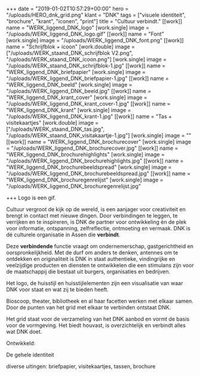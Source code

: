 +++
date = "2019-01-02T10:57:29+00:00"
hero = "/uploads/HERO_dnk_grid.png"
klant = "DNK"
tags = ["visuele identiteit", "brochure", "krant", "iconen", "print"]
title = "Cultuur verbindt."
[[work]]
name = "WERK_liggend_DNK_logo"
[work.single]
image = "/uploads/WERK_liggend_DNK_logo.gif"
[[work]]
name = "Font"
[work.single]
image = "/uploads/WERK_liggend_DNK_font.png"
[[work]]
name = "Schrijfblok + icoon"
[work.double]
image = ["/uploads/WERK_staand_DNK_schrijfblok V2.png", "/uploads/WERK_staand_DNK_icoon.png"]
[work.single]
image = "/uploads/WERK_staand_DNK_schrijfblok-1.jpg"
[[work]]
name = "WERK_liggend_DNK_briefpapier"
[work.single]
image = "/uploads/WERK_liggend_DNK_briefpapier-1.jpg"
[[work]]
name = "WERK_liggend_DNK_beeld"
[work.single]
image = "/uploads/WERK_liggend_DNK_beeld.jpg"
[[work]]
name = "WERK_liggend_DNK_krant_cover"
[work.single]
image = "/uploads/WERK_liggend_DNK_krant_cover-1.jpg"
[[work]]
name = "WERK_liggend_DNK_krant"
[work.single]
image = "/uploads/WERK_liggend_DNK_krant-1.jpg"
[[work]]
name = "Tas + visitekaartjes"
[work.double]
image = ["/uploads/WERK_staand_DNK_tas.jpg", "/uploads/WERK_staand_DNK_visitakaartje-1.jpg"]
[work.single]
image = ""
[[work]]
name = "WERK_liggend_DNK_brochurecover"
[work.single]
image = "/uploads/WERK_liggend_DNK_brochurecover.jpg"
[[work]]
name = "WERK_liggend_DNK_brochurehighlights"
[work.single]
image = "/uploads/WERK_liggend_DNK_brochurehighlights.jpg"
[[work]]
name = "WERK_liggend_DNK_brochurebeeldspread"
[work.single]
image = "/uploads/WERK_liggend_DNK_brochurebeeldspread.jpg"
[[work]]
name = "WERK_liggend_DNK_brochuregenrelijst"
[work.single]
image = "/uploads/WERK_liggend_DNK_brochuregenrelijst.jpg"

+++
Logo is een gif.

Cultuur vergroot de kijk op de wereld, is een aanjager voor creativiteit en brengt in contact met nieuwe dingen. Door verbindingen te leggen, te verrijken en te inspireren, is DNK de partner voor ontwikkeling én de plek voor informatie, ontspanning, zelfreflectie, ontmoeting en vermaak. DNK is dé culturele organisatie in Assen die **verbindt**.

Deze **verbindende** functie vraagt om ondernemerschap, gastgerichtheid en oorspronkelijkheid. Met de durf om anders te denken, antennes om te ontdekken en originaliteit is DNK in staat authentieke, vindingrijke en veelzijdige producten en diensten te ontwikkelen die een stimulans zijn voor de maatschappij die bestaat uit burgers, organisaties en bedrijven.

Het logo, de huisstijl en huisstijlelementen zijn een visualisatie van waar DNK voor staat en wat zij te bieden heeft.

Bioscoop, theater, bibliotheek en al haar facetten werken met elkaar samen. Door de punten van het grid met elkaar te verbinden ontstaat DNK.

Het grid staat voor de verzameling van het DNK aanbod en vormt de basis voor de vormgeving. Het biedt houvast, is overzichtelijk en verbindt alles wat DNK doet.

Ontwikkeld:

De gehele identiteit

diverse uitingen: briefpapier, visitekaartjes, tassen, brochure